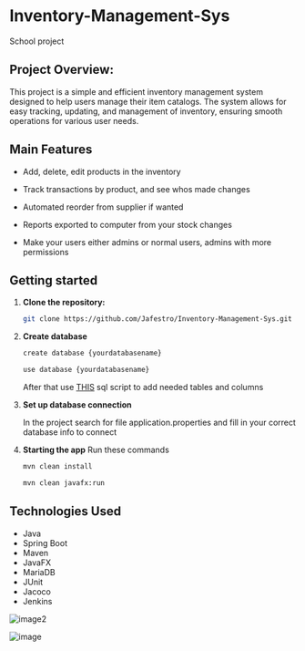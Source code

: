 # Inventory-Management-Sys
School project


 ## Project Overview:

This project is a simple and efficient inventory management system designed to help users manage their item catalogs. 
The system allows for easy tracking, updating, and management of inventory, ensuring smooth operations for various user needs.

## Main Features


- Add, delete, edit products in the inventory

- Track transactions by product, and see whos made changes

- Automated reorder from supplier if wanted

- Reports exported to computer from your stock changes

- Make your users either admins or normal users, admins with more permissions

## Getting started

1. **Clone the repository:**
    ```sh
    git clone https://github.com/Jafestro/Inventory-Management-Sys.git
    ```

2. **Create database**
   ```sh
   create database {yourdatabasename}
   ```
   ```sh
   use database {yourdatabasename}
   ```
   After that use [THIS](https://github.com/Jafestro/Inventory-Management-Sys/blob/main/sqlscript) sql script to add needed tables and columns

3. **Set up database connection**
   
   In the project search for file application.properties and fill in your correct database info to connect

4. **Starting the app**
   Run these commands
   ```sh
   mvn clean install
   ```
   ```sh
   mvn clean javafx:run
   ```
   
## Technologies Used

  - Java
  - Spring Boot
  - Maven
  - JavaFX
  - MariaDB
  - JUnit
  - Jacoco
  - Jenkins

![image2](https://github.com/user-attachments/assets/9fe66af1-6763-4b66-995f-974c2558c119)



![image](https://github.com/user-attachments/assets/3c305bc0-eafb-402d-9f24-f49847513607)
